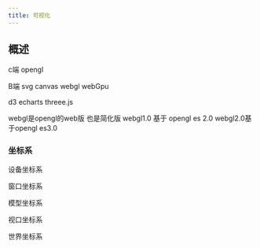 ```yaml
---
title: 可视化
---
```


## 概述
c端 opengl

B端 svg  canvas  webgl webGpu


d3 echarts  threee.js  


webgl是opengl的web版 也是简化版 
webgl1.0 基于  opengl es 2.0  webgl2.0基于opengl es3.0

### 坐标系

设备坐标系 

窗口坐标系

模型坐标系

视口坐标系

世界坐标系